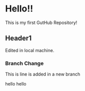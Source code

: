 # Hello!!

This is my first GutHub Repository!
 ## Header1

Edited in local machine.

### Branch Change

This is line is added in a new branch

hello hello